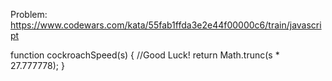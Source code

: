 Problem: https://www.codewars.com/kata/55fab1ffda3e2e44f00000c6/train/javascript

function cockroachSpeed(s) {
//Good Luck!
return Math.trunc(s \* 27.777778);
}
